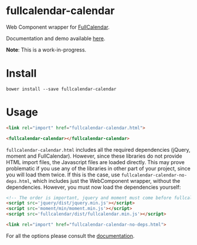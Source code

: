 # fullcalendar-calendar

Web Component wrapper for [FullCalendar](http://fullcalendar.io/).

Documentation and demo available [here](http://sorin-davidoi.github.io/fullcalendar-calendar/components/fullcalendar-calendar/).

**Note**: This is a work-in-progress.

# Install

```
bower install --save fullcalendar-calendar
```

# Usage

```html
<link rel="import" href="fullcalendar-calendar.html">

<fullcalendar-calendar></fullcalendar-calendar>
```

`fullcalendar-calendar.html` includes all the required dependencies (jQuery, moment and FullCalendar). However, since these libraries do not provide HTML import files, the Javascript files are loaded directly. This may prove problematic if you use any of the libraries in other part of your project, since you will load them twice. If this is the case, use `fullcalendar-calendar-no-deps.html`, which includes just the WebComponent wrapper, without the dependencies. However, you must now load the dependencies yourself:

```html
<!-- The order is important, jquery and moment must come before fullcalendar -->
<script src='jquery/dist/jquery.min.js'></script>
<script src='moment/min/moment.min.js'></script>
<script src='fullcalendar/dist/fullcalendar.min.js'></script>

<link rel="import" href="fullcalendar-calendar-no-deps.html">
```

For all the options please consult the [documentation](http://sorin-davidoi.github.io/fullcalendar-calendar/components/fullcalendar-calendar/).
